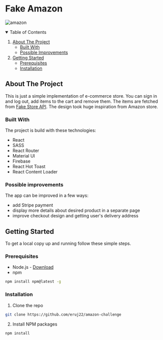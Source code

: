 # Fake Amazon

![amazon](https://user-images.githubusercontent.com/80893722/133887786-e442ab85-e8be-4316-a254-1a9a3b21c37a.png)

<!-- TABLE OF CONTENTS -->
<details open="open">
  <summary>Table of Contents</summary>
  <ol>
    <li>
      <a href="#about-the-project">About The Project</a>
      <ul>
        <li><a href="#built-with">Built With</a></li>
        <li><a href="#possible-improvements">Possible Improvements</a></li>
      </ul>
    </li>
    <li>
      <a href="#getting-started">Getting Started</a>
      <ul>
        <li><a href="#prerequisites">Prerequisites</a></li>
        <li><a href="#installation">Installation</a></li>
      </ul>
    </li>
  </ol>
</details>

<!-- ABOUT THE PROJECT -->

## About The Project

This is just a simple implementation of e-commerce store. You can sign in and log out, add items to the cart and remove them. The items are fetched from <a href="https://fakestoreapi.com/products">Fake Store API</a>. The design took huge inspiration from Amazon store.

### Built With

The project is build with these technologies:

- React
- SASS
- React Router
- Material UI
- Firebase
- React Hot Toast
- React Content Loader

### Possible improvements

The app can be improved in a few ways:

- add Stripe payment
- display more details about desired product in a separate page
- improve checkout design and getting user's delivery address

<!-- GETTING STARTED -->

## Getting Started

To get a local copy up and running follow these simple steps.

### Prerequisites

- Node.js - [Download](https://nodejs.org)
- npm

```sh
npm install npm@latest -g
```

### Installation

1. Clone the repo

```sh
git clone https://github.com/eruj22/amazon-challenge
```

2. Install NPM packages

```sh
npm install
```
